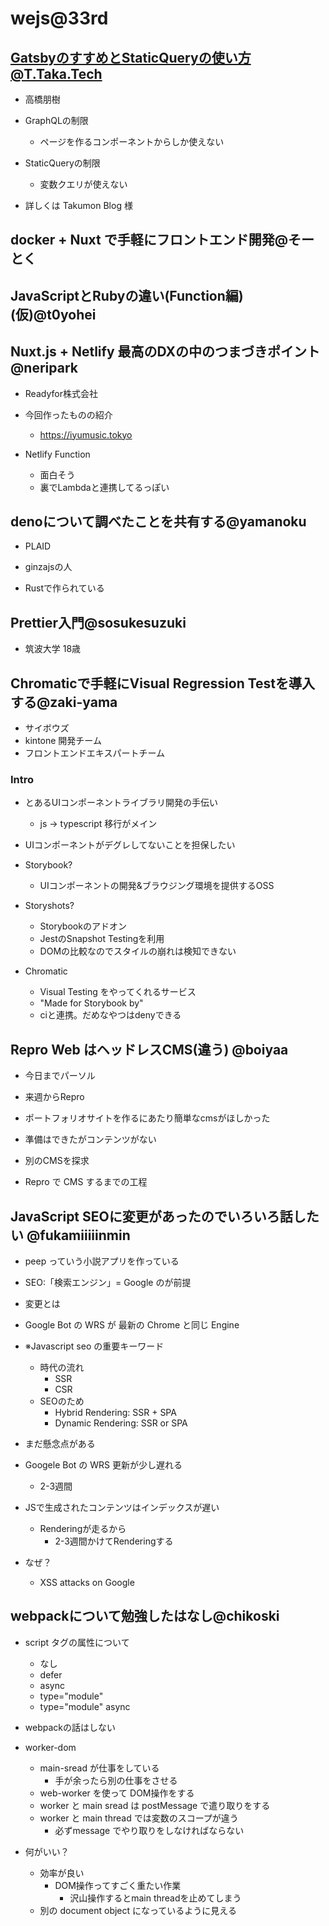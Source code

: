 # wejs@33rd

## GatsbyのすすめとStaticQueryの使い方@T.Taka.Tech

* 高橋朋樹

* GraphQLの制限
  * ページを作るコンポーネントからしか使えない

* StaticQueryの制限
  * 変数クエリが使えない

* 詳しくは Takumon Blog 様

## docker + Nuxt で手軽にフロントエンド開発@そーとく

## JavaScriptとRubyの違い(Function編)(仮)@t0yohei

## Nuxt.js + Netlify 最高のDXの中のつまづきポイント @neripark

* Readyfor株式会社

* 今回作ったものの紹介
  * https://iyumusic.tokyo

* Netlify Function
  * 面白そう
  * 裏でLambdaと連携してるっぽい

## denoについて調べたことを共有する@yamanoku

* PLAID
* ginzajsの人

* Rustで作られている

## Prettier入門@sosukesuzuki

* 筑波大学 18歳

## Chromaticで手軽にVisual Regression Testを導入する@zaki-yama

* サイボウズ
* kintone 開発チーム
* フロントエンドエキスパートチーム

### Intro

* とあるUIコンポーネントライブラリ開発の手伝い
  * js -> typescript 移行がメイン

* UIコンポーネントがデグレしてないことを担保したい

* Storybook?
  * UIコンポーネントの開発&ブラウジング環境を提供するOSS
* Storyshots?
  * Storybookのアドオン
  * JestのSnapshot Testingを利用
  * DOMの比較なのでスタイルの崩れは検知できない

* Chromatic
  * Visual Testing をやってくれるサービス
  * "Made for Storybook by"
  * ciと連携。だめなやつはdenyできる


## Repro Web はヘッドレスCMS(違う) @boiyaa

* 今日までパーソル
* 来週からRepro

* ポートフォリオサイトを作るにあたり簡単なcmsがほしかった

* 準備はできたがコンテンツがない

* 別のCMSを探求

* Repro で CMS するまでの工程



## JavaScript SEOに変更があったのでいろいろ話したい @fukamiiiiinmin

* peep っていう小説アプリを作っている

* SEO:「検索エンジン」= Google のが前提

* 変更とは

* Google Bot の WRS が 最新の Chrome と同じ Engine

* ※Javascript seo の重要キーワード
  * 時代の流れ
    * SSR
    * CSR
  * SEOのため
    * Hybrid Rendering: SSR + SPA
    * Dynamic Rendering: SSR or SPA

* まだ懸念点がある

* Googele Bot の WRS 更新が少し遅れる
  * 2-3週間

* JSで生成されたコンテンツはインデックスが遅い
  * Renderingが走るから
    * 2-3週間かけてRenderingする

* なぜ？
  * XSS attacks on Google


## webpackについて勉強したはなし@chikoski

* script タグの属性について
  * なし
  * defer
  * async
  * type="module"
  * type="module" async

* webpackの話はしない

* worker-dom
  * main-sread が仕事をしている
    * 手が余ったら別の仕事をさせる
  * web-worker を使って DOM操作をする
  * worker と main sread は postMessage で遣り取りをする
  * worker と main thread では変数のスコープが違う
    * 必ずmessage でやり取りをしなければならない

* 何がいい？
  * 効率が良い
    * DOM操作ってすごく重たい作業
      * 沢山操作するとmain threadを止めてしまう
  * 別の document object になっているように見える
